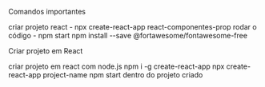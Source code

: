 Comandos importantes

criar projeto react - npx create-react-app react-componentes-prop
rodar o código - npm start
npm install --save @fortawesome/fontawesome-free




Criar projeto em React

criar projeto em react com node.js
npm i -g create-react-app
npx create-react-app project-name
npm start dentro do projeto criado

